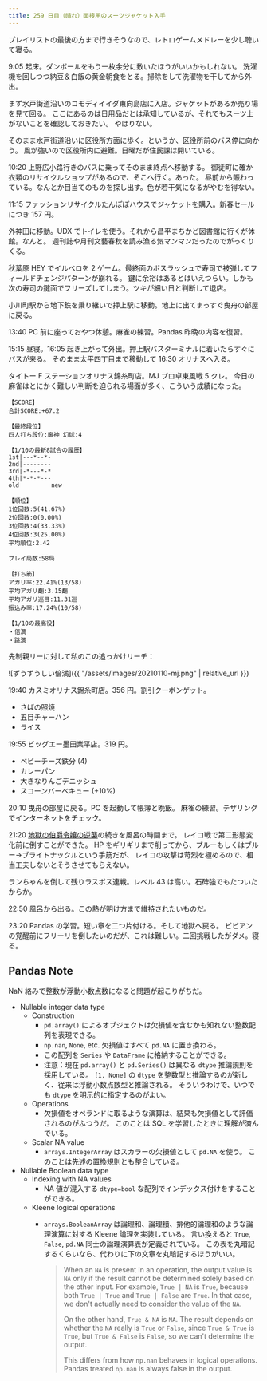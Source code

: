 ```yaml
---
title: 259 日目（晴れ）面接用のスーツジャケット入手
---
```


プレイリストの最後の方まで行きそうなので、レトロゲームメドレーを少し聴いて寝る。

9:05 起床。ダンボールをもう一枚余分に敷いたほうがいいかもしれない。
洗濯機を回しつつ納豆＆白飯の黄金朝食をとる。掃除をして洗濯物を干してから外出。

まず水戸街道沿いのコモディイイダ東向島店に入店。ジャケットがあるか売り場を見て回る。
ここにあるのは日用品だとは承知しているが、それでもスーツ上がないことを確認しておきたい。
やはりない。

そのまま水戸街道沿いに区役所方面に歩く。というか、区役所前のバス停に向かう。
風が強いので区役所内に避難。日曜だが住民課は開いている。

10:20 上野広小路行きのバスに乗ってそのまま終点へ移動する。
御徒町に確か衣類のリサイクルショップがあるので、そこへ行く。あった。
昼前から賑わっている。なんとか目当てのものを探し出す。色が若干気になるがやむを得ない。

11:15 ファッションリサイクルたんぽぽハウスでジャケットを購入。新春セールにつき 157 円。

外神田に移動。UDX でトイレを使う。それから昌平まちかど図書館に行くが休館。なんと。
週刊誌や月刊文藝春秋を読み漁る気マンマンだったのでがっくりくる。

秋葉原 HEY でイルベロを 2 ゲーム。最終面のボスラッシュで寿司で被弾してフィールドチェンジパターンが崩れる。
鍵に余裕はあるとはいえつらい。しかも次の寿司の鍵面でフリーズしてしまう。ツキが細い日と判断して退店。

小川町駅から地下鉄を乗り継いで押上駅に移動。地上に出てまっすぐ曳舟の部屋に戻る。

13:40 PC 前に座っておやつ休憩。麻雀の練習。Pandas 昨晩の内容を復習。

15:15 昼寝。16:05 起き上がって外出。押上駅バスターミナルに着いたらすぐにバスが来る。
そのまま太平四丁目まで移動して 16:30 オリナスへ入る。

タイトー F ステーションオリナス錦糸町店。MJ プロ卓東風戦 5 クレ。
今日の麻雀はとにかく難しい判断を迫られる場面が多く、こういう成績になった。

```text
【SCORE】
合計SCORE:+67.2

【最終段位】
四人打ち段位:魔神 幻球:4

【1/10の最新8試合の履歴】
1st|---*--*-
2nd|--------
3rd|-*---*-*
4th|*-*-*---
old         new

【順位】
1位回数:5(41.67%)
2位回数:0(0.00%)
3位回数:4(33.33%)
4位回数:3(25.00%)
平均順位:2.42

プレイ局数:58局

【打ち筋】
アガリ率:22.41%(13/58)
平均アガリ翻:3.15翻
平均アガリ巡目:11.31巡
振込み率:17.24%(10/58)

【1/10の最高役】
・倍満
・跳満
```

先制親リーに対して私のこの追っかけリーチ：

![ずうずうしい倍満]({{ "/assets/images/20210110-mj.png" | relative_url }})

19:40 カスミオリナス錦糸町店。356 円。割引クーポンゲット。

* さばの照焼
* 五目チャーハン
* ライス

19:55 ビッグエー墨田業平店。319 円。

* ベビーチーズ鉄分 (4)
* カレーパン
* 大きなりんごデニッシュ
* スコーンバーベキュー (+10%)

20:10 曳舟の部屋に戻る。PC を起動して帳簿と晩飯。
麻雀の練習。テザリングでインターネットをチェック。

21:20 [地獄の伯爵令嬢の逆襲][bshf20]の続きを風呂の時間まで。
レイコ戦で第二形態変化前に倒すことができた。
HP をギリギリまで削ってから、ブルーもしくはブルー→ブライトナックルという手筋だが、
レイコの攻撃は苛烈を極めるので、相当工夫しないとそうさせてもらえない。

ランちゃんを倒して残りラスボス連戦。レベル 43 は高い。石碑強でもたついたからか。

22:50 風呂から出る。この熱が明け方まで維持されたいものだ。

23:20 Pandas の学習。短い章を二つ片付ける。そして地獄へ戻る。
ビビアンの覚醒前にフリーリを倒したいのだが、これは難しい。二回挑戦したがダメ。寝る。

## Pandas Note

NaN 絡みで整数が浮動小数点数になると問題が起こりがちだ。

* Nullable integer data type
  * Construction
    * `pd.array()` によるオブジェクトは欠損値を含むかも知れない整数配列を表現できる。
    * `np.nan`, `None`, etc. 欠損値はすべて `pd.NA` に置き換わる。
    * この配列を `Series` や `DataFrame` に格納することができる。
    * 注意：現在 `pd.array()` と `pd.Series()` は異なる `dtype` 推論規則を採用している。
      `[1, None]` の `dtype` を整数型と推論するのが新しく、従来は浮動小数点数型と推論される。
      そういうわけで、いつでも `dtype` を明示的に指定するのがよい。
  * Operations
    * 欠損値をオペランドに取るような演算は、結果も欠損値として評価されるのがふつうだ。
      このことは SQL を学習したときに理解が済んでいる。
  * Scalar NA value
    * `arrays.IntegerArray` はスカラーの欠損値として `pd.NA` を使う。
      このことは先述の置換規則とも整合している。
* Nullable Boolean data type
  * Indexing with NA values
    * NA 値が混入する `dtype=bool` な配列でインデックス付けをすることができる。
  * Kleene logical operations
    * `arrays.BooleanArray` は論理和、論理積、排他的論理和のような論理演算に対する Kleene 論理を実装している。
      言い換えると `True`, `False`, `pd.NA` 同士の論理演算表が定義されている。
      この表を丸暗記するくらいなら、代わりに下の文章を丸暗記するほうがいい。

      > When an `NA` is present in an operation, the output value is `NA` only if
      > the result cannot be determined solely based on the other input. For example,
      > `True | NA` is `True`, because both `True | True` and `True | False` are
      > `True`. In that case, we don't actually need to consider the value of the `NA`.
      >
      > On the other hand, `True & NA` is `NA`. The result depends on whether the
      > `NA` really is `True` or `False`, since `True & True` is `True`, but
      > `True & False` is `False`, so we can't determine the output.
      >
      > This differs from how `np.nan` behaves in logical operations. Pandas
      > treated `np.nan` is always false in the output.

[bshf20]: https://wodifes.net/game/show/412
